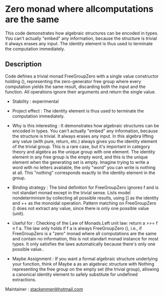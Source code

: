 # Zero monad where allcomputations are the same
 This code demonstrates how algebraic structures can be encoded in types. You can't actually "embed" any information, because the structure is trivial it always erases any input. The identity element is thus used to terminate the computation immediately.
 
 ## Description
Code defines a trivial monad FreeGroupZero with a single value constructor holding (), representing the zero-generator free group where every computation yields the same result, discarding both the input and the function. All operations ignore their arguments and return the single value.

- Stability   :  experimental
- Project effect : The identity element is thus used to terminate the computation immediately.
- Why is this interesting : It demonstrates how algebraic structures can be encoded in types. You can't actually "embed" any information, because the structure is trivial. It always erases any input. In this algebra lifting any value (with pure, return, etc.) always gives you the identity element of the trivial group. This is a rare case, but it's important in category theory and algebra as the unique group with one element. The identity element in any free group is the empty word, and this is the unique element when the generating set is empty. Imagine trying to write a word with no letters available, the only "word" you can write is nothing at all. This "nothing" corresponds exactly to the identity element in the group.

- Binding strategy : The bind definition for FreeGroupZero ignores f and is not standart monad     except in the trivial sense. Lists model nondeterminism by collecting all possible results, using [] as the identity and ++ as the monoidal operation. Pattern matching on FreeGroupZero () does not extract any value, since there is only one possible value (unit).

- Useful for : Checking of the Law of Monads.Left unit law: return a >>= f ≡ f a.
              The law only holds if f a is always FreeGroupZero (), i.e., 
              if FreeGroupZero is a "zero" monad where all computations are 
              the same and contain no information, this is not standart monad instance 
              for most types. It only satisfies the laws automatically because there's only 
              one possible value..

- Maybe Assignment : If you want a formal algebraic structure underlying your function, think of Maybe a as an algebraic structure with Nothing representing the free group on the empty set (the trivial group), allowing a canonical identity element to safely substitute for undefined extractions.

Maintainer  :  stackenmer@hotmail.com
